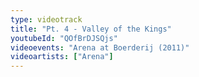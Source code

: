 ```yaml
---
type: videotrack
title: "Pt. 4 - Valley of the Kings"
youtubeId: "QOfBrDJSQjs"
videoevents: "Arena at Boerderij (2011)"
videoartists: ["Arena"]
---
```

